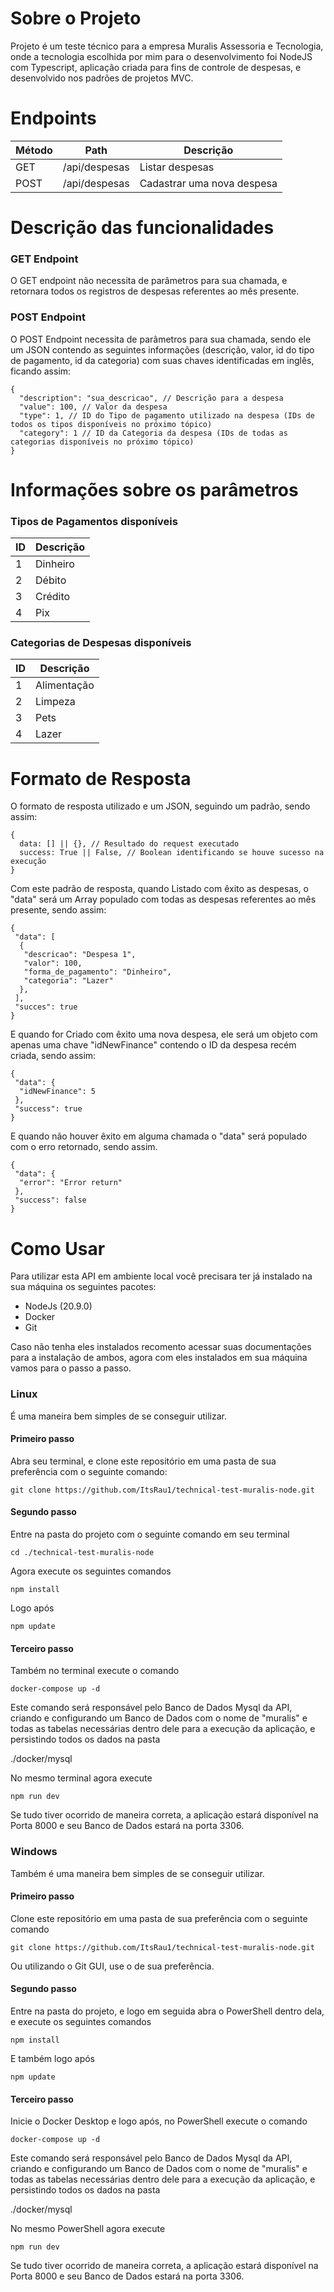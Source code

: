 # Sobre o Projeto

Projeto é um teste técnico para a empresa Muralis Assessoria e Tecnologia, onde a tecnologia escolhida por mim para o desenvolvimento foi NodeJS com Typescript, aplicação criada para fins de controle de despesas, e desenvolvido nos padrões de projetos MVC.

# Endpoints

Método | Path | Descrição
---|---|---
GET | /api/despesas | Listar despesas
POST | /api/despesas | Cadastrar uma nova despesa

# Descrição das funcionalidades

### GET Endpoint

O GET endpoint não necessita de parâmetros para sua chamada,
e retornara todos os registros de despesas referentes ao mês
presente.

### POST  Endpoint

O POST Endpoint necessita de parâmetros para sua chamada, sendo
ele um JSON contendo as seguintes informações (descrição, valor, id do tipo de pagamento,
id da categoria) com suas chaves identificadas em inglês, ficando assim:

```
{
  "description": "sua_descricao", // Descrição para a despesa
  "value": 100, // Valor da despesa
  "type": 1, // ID do Tipo de pagamento utilizado na despesa (IDs de todos os tipos disponíveis no próximo tópico)
  "category": 1 // ID da Categoria da despesa (IDs de todas as categorias disponíveis no próximo tópico)
}
```

# Informações sobre os parâmetros

### Tipos de Pagamentos disponíveis

ID |Descrição
---|---
1 | Dinheiro
2 | Débito
3 | Crédito
4 | Pix

### Categorias de Despesas disponíveis

ID |Descrição
---|---
1 | Alimentação
2 | Limpeza
3 | Pets
4 | Lazer

# Formato de Resposta

O formato de resposta utilizado e um JSON, seguindo um padrão, sendo assim: </br>

```
{
  data: [] || {}, // Resultado do request executado
  success: True || False, // Boolean identificando se houve sucesso na execução
}
```

Com este padrão de resposta, quando Listado com êxito as despesas, o "data" será um Array
populado com todas as despesas referentes ao mês presente, sendo assim:</br>

```
{
 "data": [
  {
   "descricao": "Despesa 1",
   "valor": 100,
   "forma_de_pagamento": "Dinheiro",
   "categoria": "Lazer"
  },
 ],
 "succes": true
}
```

E quando for Criado com êxito
uma nova despesa, ele será um objeto com apenas uma chave "idNewFinance" contendo o ID da
despesa recém criada, sendo assim:</br>

```
{
 "data": {
  "idNewFinance": 5
 },
 "success": true
}
```

E quando não houver êxito em alguma chamada o "data" será populado
com o erro retornado, sendo assim.</br>

```
{
 "data": {
  "error": "Error return"
 },
 "success": false
}
```

# Como Usar

Para utilizar esta API em ambiente local você precisara ter já instalado na sua máquina os seguintes pacotes:

- NodeJs (20.9.0)
- Docker
- Git

Caso não tenha eles instalados recomento acessar suas documentações para a instalação de ambos, agora com eles instalados em sua máquina vamos para o passo a passo.

### Linux

É uma maneira bem simples de se conseguir utilizar.

#### Primeiro passo

Abra seu terminal, e clone este repositório em uma pasta de sua preferência com o seguinte comando:

`git clone https://github.com/ItsRau1/technical-test-muralis-node.git`

#### Segundo passo

Entre na pasta do projeto com o seguinte comando em seu terminal

`cd ./technical-test-muralis-node`

Agora execute os seguintes comandos

`npm install`

Logo após

`npm update`

#### Terceiro passo

Também no terminal execute o comando

`docker-compose up -d`

Este comando será responsável pelo Banco de Dados Mysql da API, criando e configurando um Banco de Dados com o nome de "muralis" e todas as tabelas necessárias dentro dele para a execução da aplicação, e persistindo todos os dados na pasta

./docker/mysql

No mesmo terminal agora execute

`npm run dev`

Se tudo tiver ocorrido de maneira correta, a aplicação estará disponível
na Porta 8000 e seu Banco de Dados estará na porta 3306.

### Windows

Também é uma maneira bem simples de se conseguir utilizar.

#### Primeiro passo

Clone este repositório em uma pasta de sua preferência com o seguinte comando

`git clone https://github.com/ItsRau1/technical-test-muralis-node.git`

Ou utilizando o Git GUI, use o de sua preferência.

#### Segundo passo

Entre na pasta do projeto, e logo em seguida abra o PowerShell dentro dela, e execute os seguintes comandos

`npm install`

E também logo após

`npm update`

#### Terceiro passo

Inicie o Docker Desktop e logo após, no PowerShell execute o comando

`docker-compose up -d`

Este comando será responsável pelo Banco de Dados Mysql da API, criando e configurando um Banco de Dados com o nome de "muralis" e todas as tabelas necessárias dentro dele para a execução da aplicação, e persistindo todos os dados na pasta

./docker/mysql

No mesmo PowerShell agora execute

`npm run dev`

Se tudo tiver ocorrido de maneira correta, a aplicação estará disponível
na Porta 8000 e seu Banco de Dados estará na porta 3306.
